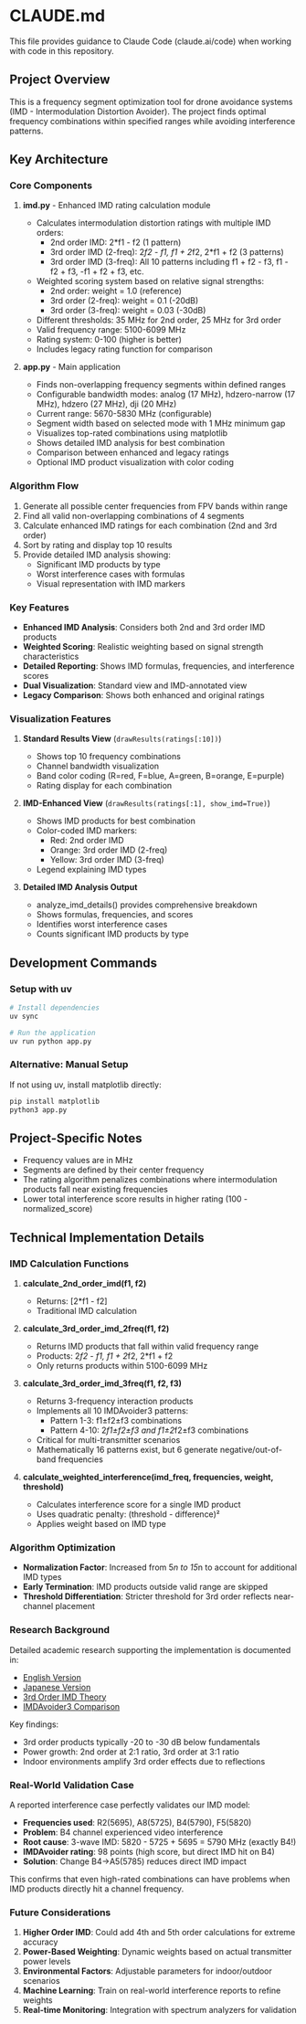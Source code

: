 # CLAUDE.md

This file provides guidance to Claude Code (claude.ai/code) when working with code in this repository.

## Project Overview

This is a frequency segment optimization tool for drone avoidance systems (IMD - Intermodulation Distortion Avoider). The project finds optimal frequency combinations within specified ranges while avoiding interference patterns.

## Key Architecture

### Core Components

1. **imd.py** - Enhanced IMD rating calculation module
   - Calculates intermodulation distortion ratings with multiple IMD orders:
     - 2nd order IMD: 2*f1 - f2 (1 pattern)
     - 3rd order IMD (2-freq): 2*f2 - f1, f1 + 2*f2, 2*f1 + f2 (3 patterns)
     - 3rd order IMD (3-freq): All 10 patterns including f1 + f2 - f3, f1 - f2 + f3, -f1 + f2 + f3, etc.
   - Weighted scoring system based on relative signal strengths:
     - 2nd order: weight = 1.0 (reference)
     - 3rd order (2-freq): weight = 0.1 (-20dB)
     - 3rd order (3-freq): weight = 0.03 (-30dB)
   - Different thresholds: 35 MHz for 2nd order, 25 MHz for 3rd order
   - Valid frequency range: 5100-6099 MHz
   - Rating system: 0-100 (higher is better)
   - Includes legacy rating function for comparison

2. **app.py** - Main application
   - Finds non-overlapping frequency segments within defined ranges
   - Configurable bandwidth modes: analog (17 MHz), hdzero-narrow (17 MHz), hdzero (27 MHz), dji (20 MHz)
   - Current range: 5670-5830 MHz (configurable)
   - Segment width based on selected mode with 1 MHz minimum gap
   - Visualizes top-rated combinations using matplotlib
   - Shows detailed IMD analysis for best combination
   - Comparison between enhanced and legacy ratings
   - Optional IMD product visualization with color coding

### Algorithm Flow
1. Generate all possible center frequencies from FPV bands within range
2. Find all valid non-overlapping combinations of 4 segments
3. Calculate enhanced IMD ratings for each combination (2nd and 3rd order)
4. Sort by rating and display top 10 results
5. Provide detailed IMD analysis showing:
   - Significant IMD products by type
   - Worst interference cases with formulas
   - Visual representation with IMD markers

### Key Features
- **Enhanced IMD Analysis**: Considers both 2nd and 3rd order IMD products
- **Weighted Scoring**: Realistic weighting based on signal strength characteristics
- **Detailed Reporting**: Shows IMD formulas, frequencies, and interference scores
- **Dual Visualization**: Standard view and IMD-annotated view
- **Legacy Comparison**: Shows both enhanced and original ratings

### Visualization Features

1. **Standard Results View** (`drawResults(ratings[:10])`)
   - Shows top 10 frequency combinations
   - Channel bandwidth visualization
   - Band color coding (R=red, F=blue, A=green, B=orange, E=purple)
   - Rating display for each combination

2. **IMD-Enhanced View** (`drawResults(ratings[:1], show_imd=True)`)
   - Shows IMD products for best combination
   - Color-coded IMD markers:
     - Red: 2nd order IMD
     - Orange: 3rd order IMD (2-freq)
     - Yellow: 3rd order IMD (3-freq)
   - Legend explaining IMD types

3. **Detailed IMD Analysis Output**
   - analyze_imd_details() provides comprehensive breakdown
   - Shows formulas, frequencies, and scores
   - Identifies worst interference cases
   - Counts significant IMD products by type

## Development Commands

### Setup with uv
```bash
# Install dependencies
uv sync

# Run the application
uv run python app.py
```

### Alternative: Manual Setup
If not using uv, install matplotlib directly:
```bash
pip install matplotlib
python3 app.py
```

## Project-Specific Notes

- Frequency values are in MHz
- Segments are defined by their center frequency
- The rating algorithm penalizes combinations where intermodulation products fall near existing frequencies
- Lower total interference score results in higher rating (100 - normalized_score)

## Technical Implementation Details

### IMD Calculation Functions

1. **calculate_2nd_order_imd(f1, f2)**
   - Returns: [2*f1 - f2]
   - Traditional IMD calculation

2. **calculate_3rd_order_imd_2freq(f1, f2)**
   - Returns IMD products that fall within valid frequency range
   - Products: 2*f2 - f1, f1 + 2*f2, 2*f1 + f2
   - Only returns products within 5100-6099 MHz

3. **calculate_3rd_order_imd_3freq(f1, f2, f3)**
   - Returns 3-frequency interaction products
   - Implements all 10 IMDAvoider3 patterns:
     - Pattern 1-3: f1±f2±f3 combinations
     - Pattern 4-10: 2*f1±f2±f3 and f1±2*f2±f3 combinations
   - Critical for multi-transmitter scenarios
   - Mathematically 16 patterns exist, but 6 generate negative/out-of-band frequencies

4. **calculate_weighted_interference(imd_freq, frequencies, weight, threshold)**
   - Calculates interference score for a single IMD product
   - Uses quadratic penalty: (threshold - difference)²
   - Applies weight based on IMD type

### Algorithm Optimization

- **Normalization Factor**: Increased from 5*n to 15*n to account for additional IMD types
- **Early Termination**: IMD products outside valid range are skipped
- **Threshold Differentiation**: Stricter threshold for 3rd order reflects near-channel placement

### Research Background

Detailed academic research supporting the implementation is documented in:
- [English Version](docs/IMD_Research_Document.md)
- [Japanese Version](docs/IMD_Research_Document_JP.md)
- [3rd Order IMD Theory](docs/3rd_order_imd_theory.md)
- [IMDAvoider3 Comparison](docs/IMDAvoider3_Comparison.md)

Key findings:
- 3rd order products typically -20 to -30 dB below fundamentals
- Power growth: 2nd order at 2:1 ratio, 3rd order at 3:1 ratio
- Indoor environments amplify 3rd order effects due to reflections

### Real-World Validation Case

A reported interference case perfectly validates our IMD model:
- **Frequencies used**: R2(5695), A8(5725), B4(5790), F5(5820)
- **Problem**: B4 channel experienced video interference
- **Root cause**: 3-wave IMD: 5820 - 5725 + 5695 = 5790 MHz (exactly B4!)
- **IMDAvoider rating**: 98 points (high score, but direct IMD hit on B4)
- **Solution**: Change B4→A5(5785) reduces direct IMD impact

This confirms that even high-rated combinations can have problems when IMD products directly hit a channel frequency.

### Future Considerations

1. **Higher Order IMD**: Could add 4th and 5th order calculations for extreme accuracy
2. **Power-Based Weighting**: Dynamic weights based on actual transmitter power levels
3. **Environmental Factors**: Adjustable parameters for indoor/outdoor scenarios
4. **Machine Learning**: Train on real-world interference reports to refine weights
5. **Real-time Monitoring**: Integration with spectrum analyzers for validation